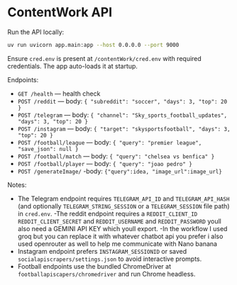 # ContentWork API

Run the API locally:

```bash
uv run uvicorn app.main:app --host 0.0.0.0 --port 9000
```

Ensure `cred.env` is present at `/contentWork/cred.env` with required credentials. The app auto-loads it at startup.

Endpoints:
- `GET /health` — health check
- `POST /reddit` — body: `{ "subreddit": "soccer", "days": 3, "top": 20 }`
- `POST /telegram` — body: `{ "channel": "Sky_sports_football_updates", "days": 3, "top": 20 }`
- `POST /instagram` — body: `{ "target": "skysportsfootball", "days": 3, "top": 20 }`
- `POST /football/league` — body: `{ "query": "premier league", "save_json": null }`
- `POST /football/match` — body: `{ "query": "chelsea vs benfica" }`
- `POST /football/player` — body: `{ "query": "joao pedro" }`
- `POST /generateImage/` -body: `{"query":idea, "image_url":image_url}`

Notes:
- The Telegram endpoint requires `TELEGRAM_API_ID` and `TELEGRAM_API_HASH` (and optionally `TELEGRAM_STRING_SESSION` or a `TELEGRAM_SESSION` file path) in `cred.env`.
-The reddit endpoint requires a `REDDIT_CLIENT_ID`  `REDDIT_CLIENT_SECRET` and `REDDIT_USERNAME` and `REDDIT_PASSWORD` youll also need a GEMINI API KEY which youll export.
-In the workflow I used groq but you can replace it with whatever chatbot api you prefer i also used openrouter as well to help me communicate with Nano banana
- Instagram endpoint prefers `INSTAGRAM_SESSIONID` or saved `socialapiscrapers/settings.json` to avoid interactive prompts.
- Football endpoints use the bundled ChromeDriver at `footballapiscapers/chromedriver` and run Chrome headless.

